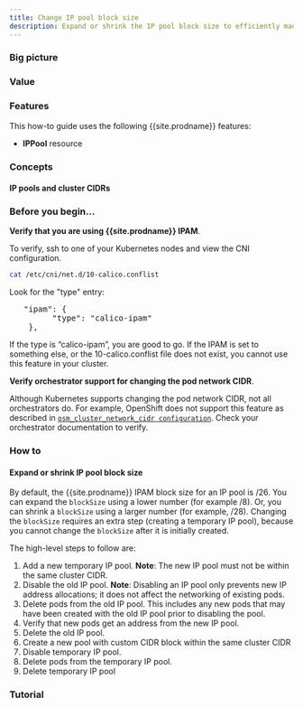 ```yaml
---
title: Change IP pool block size
description: Expand or shrink the IP pool block size to efficiently manage IP addresses. 
---
```


### Big picture



### Value



### Features

This how-to guide uses the following {{site.prodname}} features:

- **IPPool** resource 

### Concepts

#### IP pools and cluster CIDRs



### Before you begin...

**Verify that you are using {{site.prodname}} IPAM**. 

To verify, ssh to one of your Kubernetes nodes and view the CNI configuration.  

```bash
cat /etc/cni/net.d/10-calico.conflist

```

Look for the "type" entry:

<pre>
   "ipam": {
         "type": "calico-ipam"
    }, 
</pre>

If the type is “calico-ipam”, you are good to go. If the IPAM is set to something else, or the 10-calico.conflist file does not exist, you cannot use this feature in your cluster. 

**Verify orchestrator support for changing the pod network CIDR**.

Although Kubernetes supports changing the pod network CIDR, not all orchestrators do. For example, OpenShift does not support this feature as described in [`osm_cluster_network_cidr configuration`](https://docs.openshift.org/latest/install_config/install/advanced_install.html#configuring-cluster-variables). Check your orchestrator documentation to verify. 

### How to

#### Expand or shrink IP pool block size

By default, the {{site.prodname}} IPAM block size for an IP pool is /26. You can expand the `blockSize` using a lower number (for example /8). Or, you can shrink a `blockSize` using a larger number (for example, /28). Changing the `blockSize` requires an extra step (creating a temporary IP pool), because you cannot change the `blockSize` after it is initially created.

The high-level steps to follow are:

1. Add a new temporary IP pool. 
   **Note**: The new IP pool must not be within the same cluster CIDR.
1. Disable the old IP pool.
   **Note**: Disabling an IP pool only prevents new IP address allocations; it does not affect the networking of existing pods.
1. Delete pods from the old IP pool.
   This includes any new pods that may have been created with the old IP pool prior to disabling the pool.
1. Verify that new pods get an address from the new IP pool.
1. Delete the old IP pool.
1. Create a new pool with custom CIDR block within the same cluster CIDR
1. Disable temporary IP pool.
1. Delete pods from the temporary IP pool.
1. Delete temporary IP pool

### Tutorial

